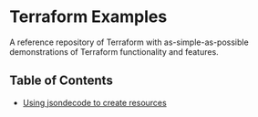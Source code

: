 # Terraform Examples
A reference repository of Terraform with as-simple-as-possible demonstrations of Terraform functionality and features.

## Table of Contents
- [Using jsondecode to create resources](01-jsondecode/README.md)
